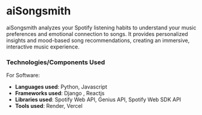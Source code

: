 # aiSongsmith
aiSongsmith analyzes your Spotify listening habits to understand your music preferences and emotional connection to songs. It provides personalized insights and mood-based song recommendations, creating an immersive, interactive music experience.


### Technologies/Components Used
For Software:
- **Languages used**: Python, Javascript
- **Frameworks used**: Django , Reactjs
- **Libraries used**: Spotify Web API, Genius API, Spotify Web SDK API
- **Tools used**: Render, Vercel

